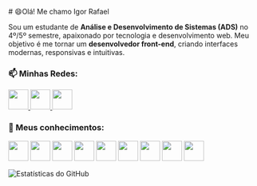 \# 😄Olá! Me chamo Igor Rafael

Sou um estudante de **Análise e Desenvolvimento de Sistemas (ADS)** no 4º/5º semestre, apaixonado por tecnologia e desenvolvimento web. Meu objetivo é me tornar um **desenvolvedor front-end**, criando interfaces modernas, responsivas e intuitivas.

### 📫 Minhas Redes:

<p align="left">
  <a href="https://www.linkedin.com/in/igor-rafael-61737426b/" target="_blank">
    <img src="https://cdn.jsdelivr.net/gh/devicons/devicon@latest/icons/linkedin/linkedin-original.svg" width="40" height="40" />
  </a>
  <a href="https://www.instagram.com/igor_rafa3l_?igsh=bG84MjVrOWZrdWZ0" target="_blank">
    <img src="https://upload.wikimedia.org/wikipedia/commons/a/a5/Instagram_icon.png" width="40" height="40" />
  </a>
  <a href="mailto:rafaeligor804@gmail.com" target="_blank">
    <img src="https://cdn-icons-png.flaticon.com/512/732/732200.png" width="40" height="40" />
  </a>
</p>

### 📖 Meus conhecimentos:

<p align="left">
  <img src="https://cdn.jsdelivr.net/gh/devicons/devicon/icons/javascript/javascript-original.svg" width="40" height="40" />
  <img src="https://cdn.jsdelivr.net/gh/devicons/devicon/icons/python/python-original.svg" width="40" height="40" />
  <img src="https://cdn.jsdelivr.net/gh/devicons/devicon/icons/react/react-original.svg" width="40" height="40" />
  <img src="https://cdn.jsdelivr.net/gh/devicons/devicon/icons/html5/html5-original.svg" width="40" height="40" />
  <img src="https://cdn.jsdelivr.net/gh/devicons/devicon/icons/css3/css3-original.svg" width="40" height="40" />
  <img src="https://cdn.jsdelivr.net/gh/devicons/devicon/icons/tailwindcss/tailwindcss-original.svg" width="40" height="40" />
  <img src="https://cdn.jsdelivr.net/gh/devicons/devicon/icons/sqlite/sqlite-original.svg" width="40" height="40" />
  <img src="https://cdn.jsdelivr.net/gh/devicons/devicon/icons/nextjs/nextjs-original.svg" width="40" height="40" />
  <img src="https://cdn.jsdelivr.net/gh/devicons/devicon/icons/git/git-original.svg" width="40" height="40" />
</p>

![Estatísticas do GitHub](https://github-readme-stats.vercel.app/api?username=Igorrafael90&show_icons=true&theme=radical)


